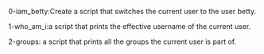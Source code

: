 0-iam_betty:Create a script that switches the current user to the user betty.

1-who_am_i:a script that prints the effective username of the current user.

2-groups: a script that prints all the groups the current user is part of.
